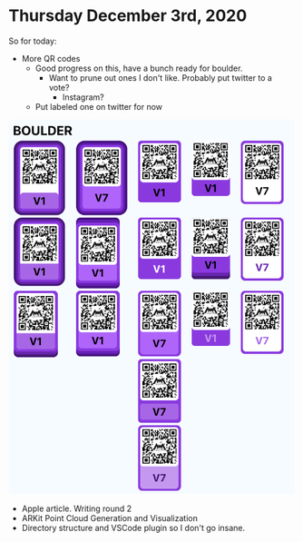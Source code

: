 # Thursday December 3rd, 2020

So for today:

* More QR codes
  * Good progress on this, have a bunch ready for boulder. 
    * Want to prune out ones I don't like. Probably put twitter to a vote?
      * Instagram?
  * Put labeled one on twitter for now

![qr codes](qr_codes.png)

* Apple article. Writing round 2
* ARKit Point Cloud Generation and Visualization
* Directory structure and VSCode plugin so I don't go insane.